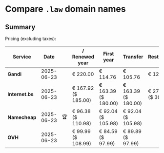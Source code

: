 # Compare `.law` domain names

## Summary

Pricing (excluding taxes):

| Service | Date |  | / Renewed year | First year | Transfer | Restoration |
|--|--|--|--|--|--|--|
| **Gandi** | 2025-06-23 |  | € 220.00 | € 114.76 | € 105.76 | € 129.28 |
| **Internet.bs** | 2025-06-23 |  | € 167.92<br>($ 185.00) | € 163.39<br>($ 180.00) | € 163.39<br>($ 180.00) | € 276.85<br>($ 305.00) |
| **Namecheap** | 2025-06-23 | 🏆 | € 96.38<br>($ 110.98) | € 92.04<br>($ 105.98) | € 92.04<br>($ 105.98) |  |
| **OVH** | 2025-06-23 |  | € 99.99<br>($ 108.99) | € 84.59<br>($ 97.99) | € 89.89<br>($ 97.99) |  |
